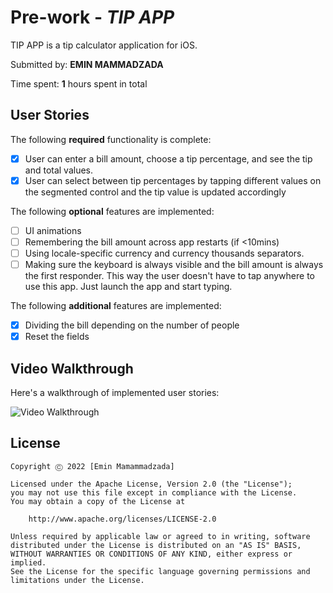 # Pre-work - *TIP APP*

TIP APP is a tip calculator application for iOS.

Submitted by: **EMIN MAMMADZADA**

Time spent: **1** hours spent in total

## User Stories

The following **required** functionality is complete:

* [x] User can enter a bill amount, choose a tip percentage, and see the tip and total values.
* [x] User can select between tip percentages by tapping different values on the segmented control and the tip value is updated accordingly

The following **optional** features are implemented:

* [ ] UI animations
* [ ] Remembering the bill amount across app restarts (if <10mins)
* [ ] Using locale-specific currency and currency thousands separators.
* [ ] Making sure the keyboard is always visible and the bill amount is always the first responder. This way the user doesn't have to tap anywhere to use this app. Just launch the app and start typing.

The following **additional** features are implemented:

- [x] Dividing the bill depending on the number of people
- [x] Reset the fields

## Video Walkthrough

Here's a walkthrough of implemented user stories:

<img src='https://media.giphy.com/media/lpNq3tUxBSYB1gilcg/giphy.gif' title='Video Walkthrough' width='' alt='Video Walkthrough' />

## License

    Copyright Ⓒ 2022 [Emin Mamammadzada]

    Licensed under the Apache License, Version 2.0 (the "License");
    you may not use this file except in compliance with the License.
    You may obtain a copy of the License at

        http://www.apache.org/licenses/LICENSE-2.0

    Unless required by applicable law or agreed to in writing, software
    distributed under the License is distributed on an "AS IS" BASIS,
    WITHOUT WARRANTIES OR CONDITIONS OF ANY KIND, either express or implied.
    See the License for the specific language governing permissions and
    limitations under the License.
